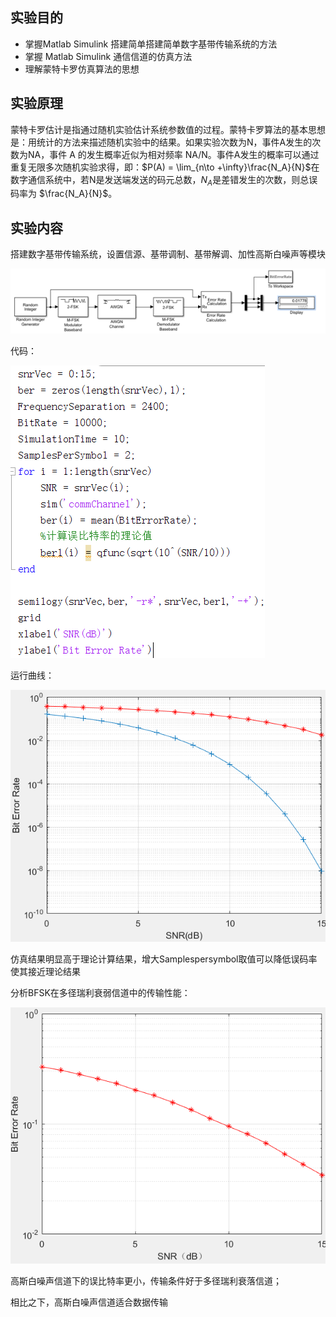 ## 实验目的

* 掌握Matlab Simulink 搭建简单搭建简单数字基带传输系统的方法
* 掌握 Matlab Simulink 通信信道的仿真方法
* 理解蒙特卡罗仿真算法的思想

## 实验原理

蒙特卡罗估计是指通过随机实验估计系统参数值的过程。蒙特卡罗算法的基本思想是：用统计的方法来描述随机实验中的结果。如果实验次数为N，事件A发生的次数为NA，事件 A 的发生概率近似为相对频率 NA/N。事件A发生的概率可以通过重复无限多次随机实验求得，即：$P(A) = \lim_{n\to +\infty}\frac{N_A}{N}$在数字通信系统中，若N是发送端发送的码元总数，$N_A$是差错发生的次数，则总误码率为 $\frac{N_A}{N}$。

## 实验内容

搭建数字基带传输系统，设置信源、基带调制、基带解调、加性高斯白噪声等模块

![](../img/模块搭建.png)

代码：

![](../img/代码部分.png)

运行曲线：

![](../img/运行曲线.png)

仿真结果明显高于理论计算结果，增大Samplespersymbol取值可以降低误码率使其接近理论结果

分析BFSK在多径瑞利衰弱信道中的传输性能：

![](../img/BFSK多径瑞利衰落信道曲线.png)

高斯白噪声信道下的误比特率更小，传输条件好于多径瑞利衰落信道；

相比之下，高斯白噪声信道适合数据传输



